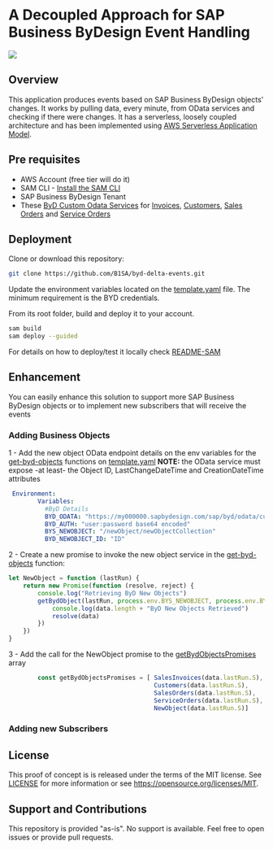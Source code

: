 # A Decoupled Approach for SAP Business ByDesign Event Handling
[![](https://i.imgur.com/ZGPBj6Y.png)]()

## Overview
This application produces events based on SAP Business ByDesign objects' changes. It works by pulling data, every minute, from OData services and checking if there were changes. It has a serverless, loosely coupled architecture and has been implemented using [AWS Serverless Application Model](https://aws.amazon.com/serverless/sam/).

## Pre requisites
* AWS Account (free tier will do it)
* SAM CLI - [Install the SAM CLI](https://docs.aws.amazon.com/serverless-application-model/latest/developerguide/serverless-sam-cli-install.html)
* SAP Business ByDesign Tenant
* These [ByD Custom Odata Services](https://github.com/SAP-samples/sapbydesign-api-samples/) for [Invoices](https://github.com/SAP-samples/sapbydesign-api-samples/blob/master/Custom%20OData%20Services/khcustomerinvoice.xml), [Customers](https://github.com/SAP-samples/sapbydesign-api-samples/blob/master/Custom%20OData%20Services/khcustomer.xml), [Sales Orders](https://github.com/SAP-samples/sapbydesign-api-samples/blob/master/Custom%20OData%20Services/khsalesorder.xml) and [Service Orders](https://github.com/SAP-samples/sapbydesign-api-samples/blob/master/Custom%20OData%20Services/tmserviceorder.xml)

## Deployment
Clone or download this repository:
```bash
git clone https://github.com/B1SA/byd-delta-events.git
```
Update the environment variables located on the [template.yaml](template.yaml) file. The minimum requirement is the BYD credentials.

From its root folder, build and deploy it to your account.
```bash
sam build
sam deploy --guided
```
For details on how to deploy/test it locally check [README-SAM](README-SAM.md)
## Enhancement
You can easily enhance this solution to support more SAP Business ByDesign objects or to implement new subscribers that will receive the events
### Adding  Business Objects
1 - Add the new object OData endpoint details on the env variables for the [get-byd-objects](get-byd-objects/app.js) functions on [template.yaml](template.yaml)
**NOTE:** the OData service must expose -at least- the Object ID, LastChangeDateTime and CreationDateTime attributes
```yaml
 Environment:
        Variables:
          #ByD Details
          BYD_ODATA: "https://my000000.sapbydesign.com/sap/byd/odata/cust/v1"
          BYD_AUTH: "user:password base64 encoded"
          BYS_NEWOBJECT: "/newObject/newObjectCollection"
          BYD_NEWOBJECT_ID: "ID"
```
2 - Create a new promise to invoke the new object service in the [get-byd-objects](get-byd-objects/app.js) function:
```javascript
let NewObject = function (lastRun) {
    return new Promise(function (resolve, reject) {
        console.log("Retrieving ByD New Objects")
        getBydObject(lastRun, process.env.BYS_NEWOBJECT, process.env.BYD_NEWOBJECT_ID).then((data) => {
            console.log(data.length + "ByD New Objects Retrieved")
            resolve(data)
        })
    })
}
```

3 - Add the call for the NewObject promise to the [getBydObjectsPromises](get-byd-objects/app.js#L33) array
```javascript
        const getBydObjectsPromises = [ SalesInvoices(data.lastRun.S), 
                                        Customers(data.lastRun.S),
                                        SalesOrders(data.lastRun.S),
                                        ServiceOrders(data.lastRun.S),
                                        NewObject(data.lastRun.S)]
```
### Adding new Subscribers

## License
This proof of concept is is released under the terms of the MIT license. See [LICENSE](LICENSE) for more information or see https://opensource.org/licenses/MIT.
 
## Support and Contributions
This repository is provided "as-is". No support is available. Feel free to open issues or provide pull requests.

